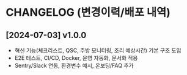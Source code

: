 # CHANGELOG (변경이력/배포 내역)

## [2024-07-03] v1.0.0
- 혁신 기능(체크리스트, QSC, 주방 모니터링, 조리 예상시간) 기본 구조 도입
- E2E 테스트, CI/CD, Docker, 운영 자동화, 문서화 적용
- Sentry/Slack 연동, 환경변수 예시, 온보딩/FAQ 추가 